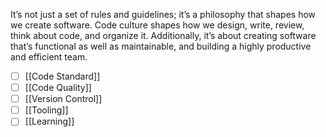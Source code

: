 It’s not just a set of rules and guidelines; it’s a philosophy that shapes how we create software. Code culture shapes how we design, write, review, think about code, and organize it. Additionally, it’s about creating software that’s functional as well as maintainable, and building a highly productive and efficient team.

- [ ] [[Code Standard]]
- [ ] [[Code Quality]]
- [ ] [[Version Control]]
- [ ] [[Tooling]]
- [ ] [[Learning]]